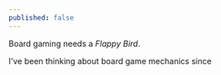 ```yaml
---
published: false
---
```


Board gaming needs a *Flappy Bird*.

I've been thinking about board game mechanics since